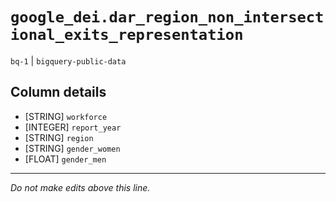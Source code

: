 # `google_dei.dar_region_non_intersectional_exits_representation`
`bq-1` | `bigquery-public-data`

## Column details
* [STRING]    `workforce`
* [INTEGER]   `report_year`
* [STRING]    `region`
* [STRING]    `gender_women`
* [FLOAT]     `gender_men`

-------------------------------------------------------------------------------
*Do not make edits above this line.*
